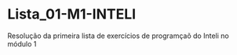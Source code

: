 # Lista_01-M1-INTELI
 Resolução da primeira lista de exercícios de programçaõ do Inteli no módulo 1
